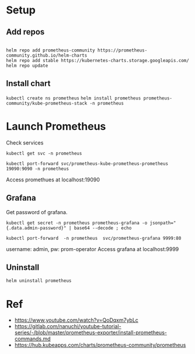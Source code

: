 
# Setup
## Add repos
```

helm repo add prometheus-community https://prometheus-community.github.io/helm-charts
helm repo add stable https://kubernetes-charts.storage.googleapis.com/
helm repo update

```

## Install chart

`kubectl create ns prometheus`
`helm install prometheus prometheus-community/kube-prometheus-stack -n prometheus`


# Launch Prometheus

Check services

`kubectl get svc -n prometheus`

`kubectl port-forward svc/prometheus-kube-prometheus-prometheus 19090:9090 -n prometheus`

Access promethues at localhost:19090

## Grafana

Get password of grafana.

 `kubectl get secret -n prometheus prometheus-grafana -o jsonpath="{.data.admin-password}" | base64 --decode ; echo`

`kubectl port-forward  -n prometheus  svc/prometheus-grafana 9999:80 `

username: admin, pw: prom-operator
Access grafana at localhost:9999

## Uninstall

`helm uninstall prometheus`

# Ref

- https://www.youtube.com/watch?v=QoDqxm7ybLc
- https://gitlab.com/nanuchi/youtube-tutorial-series/-/blob/master/prometheus-exporter/install-prometheus-commands.md
- https://hub.kubeapps.com/charts/prometheus-community/prometheus


